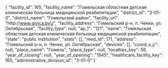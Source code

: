 {
    "facility_id": 165,
    "facility_name": "Гомельская областная детская клиническая больница медицинской реабилитации",
    "district_id": "3-01-0",
    "district_name": "Гомельский район",
    "facility_url": "http:\/\/www.givica.by\/",
    "facility_address": "Гомельский р-н, п. Ченки, ул. Октябрьская",
    "facility_type": null,
    "ap_1": "121",
    "name": "Гомельская областная детская клиническая больница медицинской реабилитации",
    "state": "public institution",
    "stats": [],
    "med_id": 171,
    "address": "Гомельский р-н, п. Ченки, ул. Октябрьская",
    "devices": [],
    "coord_x_y": null,
    "place_name": "Гомель",
    "place_type": null,
    "localties_key": 58,
    "year_of_closing": null,
    "year_of_opening": "1945",
    "healthcare_facility_key": 165,
    "administrative_division_id": "3-01-0"
}